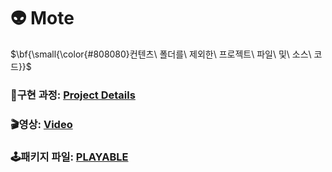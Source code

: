 # 👽 Mote

$\bf{\small{\color{#808080}컨텐츠\ 폴더를\ 제외한\ 프로젝트\ 파일\ 및\ 소스\ 코드}}$

### 📄구현 과정: [Project Details](https://www.notion.so/Project-Mote-1240c0421f3b81dbbce1eb1e0baae067?pvs=4 "Go to Notion")
### 🎬영상: [Video](https://www.youtube.com/watch?v=q9L0JoAHNII "Project Mote Play Video")
### 🕹️패키지 파일: [PLAYABLE](https://drive.google.com/file/d/12WNArQkTXBsJDakwpaDKl6FVh34ZW5hs/view "Google Drive Link")
